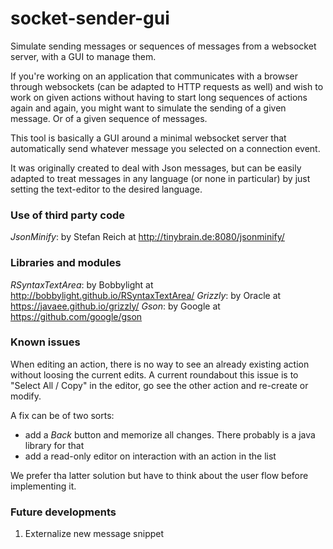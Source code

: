 # socket-sender-gui
Simulate sending messages or sequences of messages from a websocket server, with a GUI to manage them.

If you're working on an application that communicates with a browser through websockets 
(can be adapted to HTTP requests as well) 
and wish to work on given actions without having to start long sequences of actions again and again,
you might want to simulate the sending of a given message.
Or of a given sequence of messages.

This tool is basically a GUI around a minimal websocket server that automatically send whatever message you selected on a connection event.

It was originally created to deal with Json messages, but can be easily adapted to treat messages in any language (or none in particular)
by just setting the text-editor to the desired language.  






### Use of third party code

*JsonMinify*: by Stefan Reich at http://tinybrain.de:8080/jsonminify/

### Libraries and modules

*RSyntaxTextArea*: by Bobbylight at http://bobbylight.github.io/RSyntaxTextArea/
*Grizzly*: by Oracle at https://javaee.github.io/grizzly/
*Gson*: by Google at https://github.com/google/gson

### Known issues

When editing an action, there is no way to see an already existing action without loosing the current edits.
A current roundabout this issue is to "Select All / Copy" in the editor, 
go see the other action and re-create or modify.

A fix can be of two sorts:
- add a _Back_ button and memorize all changes. There probably is a java library for that
- add a read-only editor on interaction with an action in the list

We prefer tha latter solution but have to think about the user flow before implementing it.

### Future developments

1) Externalize new message snippet